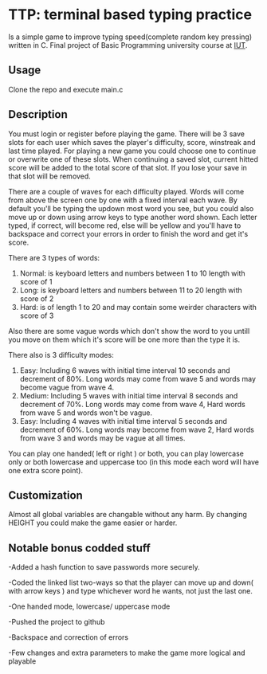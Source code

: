 # TTP: terminal based typing practice
Is a simple game to improve typing speed(complete random key pressing) written in C.
Final project of Basic Programming university course at [IUT](https://english.iut.ac.ir/).

## Usage
Clone the repo and execute main.c

## Description
You must login or register before playing the game. There will be 3 save slots for each user which saves the player's difficulty, score, winstreak and last time played. For playing a new game you could choose one to continue or overwrite one of these slots. When continuing a saved slot, current hitted score will be added to the total score of that slot. If you lose your save in that slot will be removed.

There are a couple of waves for each difficulty played. Words will come from above the screen one by one with a fixed interval each wave. By default you'll be typing the updown most word you see, but you could also move up or down using arrow keys to type another word shown. Each letter typed, if correct, will become red, else will be yellow and you'll have to backspace and correct your errors in order to finish the word and get it's score.

There are 3 types of words:

  1. Normal: is keyboard letters and numbers between 1 to 10 length with score of 1
  2. Long: is keyboard letters and numbers between 11 to 20 length with score of 2
  3. Hard: is of length 1 to 20 and may contain some weirder characters with score of 3
  
Also there are some vague words which don't show the word to you untill you move on them which it's score will be one more than the type it is.

There also is 3 difficulty modes:
  1. Easy: Including 6 waves with initial time interval 10 seconds and decrement of 80%. Long words may come from wave 5 and words may become vague from wave 4.
  2. Medium: Including 5 waves with initial time interval 8 seconds and decrement of 70%. Long words may come from wave 4, Hard words from wave 5 and words won't be vague.
  3. Easy: Including 4 waves with initial time interval 5 seconds and decrement of 60%. Long words may become from wave 2, Hard words from wave 3 and words may be vague at all times.
  
You can play one handed( left or right ) or both, you can play lowercase only or both lowercase and uppercase too (in this mode each word will have one extra score point).

## Customization
Almost all global variables are changable without any harm. By changing HEIGHT you could make the game easier or harder.

## Notable bonus codded stuff
-Added a hash function to save passwords more securely.

-Coded the linked list two-ways so that the player can move up and down( with arrow keys ) and type whichever word he wants, not just the last one.

-One handed mode, lowercase/ uppercase mode

-Pushed the project to github

-Backspace and correction of errors

-Few changes and extra parameters to make the game more logical and playable
